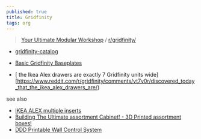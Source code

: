 ```yaml
---
published: true
title: Gridfinity
tags: org
---
```

> [Your Ultimate Modular Workshop](https://www.youtube.com/watch?v=ra_9zU-mnl8) / [r/gridfinity/](https://www.reddit.com/r/gridfinity/)

- [gridfinity-catalog](https://github.com/jeffbarr/gridfinity-catalog)
- [Basic Gridfinity Baseplates ](https://www.printables.com/model/170956-basic-gridfinity-baseplates-cadquery-customizable)

- [ the Ikea Alex drawers are exactly 7 Gridfinity units wide][https://www.reddit.com/r/gridfinity/comments/vt7v0r/discovered_today_that_the_ikea_alex_drawers_are/)

see also
- [IKEA ALEX multiple inserts](https://www.printables.com/model/244443-ikea-alex-multiple-inserts/comments)
- [Building The Ultimate assortment Cabinet! - 3D Printed assortment boxes!](https://www.youtube.com/watch?v=CHFK5sY8ToE)
- [DDD Printable Wall Control System](https://github.com/aderusha/DDD-Printable-Wall-Control-System)
